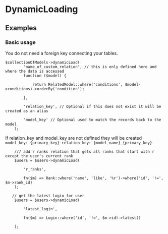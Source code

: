 # DynamicLoading

## Examples

### Basic usage
You do not need a foreign key connecting your tables.
```
$collectionOfModels->dynamicLoad(
        'name_of_custom_relation', // this is only defined here and where the data is accessed
        function ($model) {
            
            return RelatedModel::where('conditions', $model->conditions)->orderBy('condition');
     
        },

        'relation_key', // Optional if this does not exist it will be created as an alias

        'model_key' // Optional used to match the records back to the model
    );
```
If relation_key and model_key are not defined they will be created 
`model_key: {primary_key} relation_key: {model_name}_{primary_key}`

```
    /// add r ranks relation that gets all ranks that start with r except the user's current rank 
    $users = $users->dynamicLoad(

        'r_ranks', 

        fn($m) => Rank::where('name', 'like', '%r')->where('id', '!=', $m->rank_id)
    );

   // get the latest login for user
    $users = $users->dynamicLoad(

        'latest_login', 

        fn($m) => Login::where('id', '!=', $m->id)->latest()

    );

```


